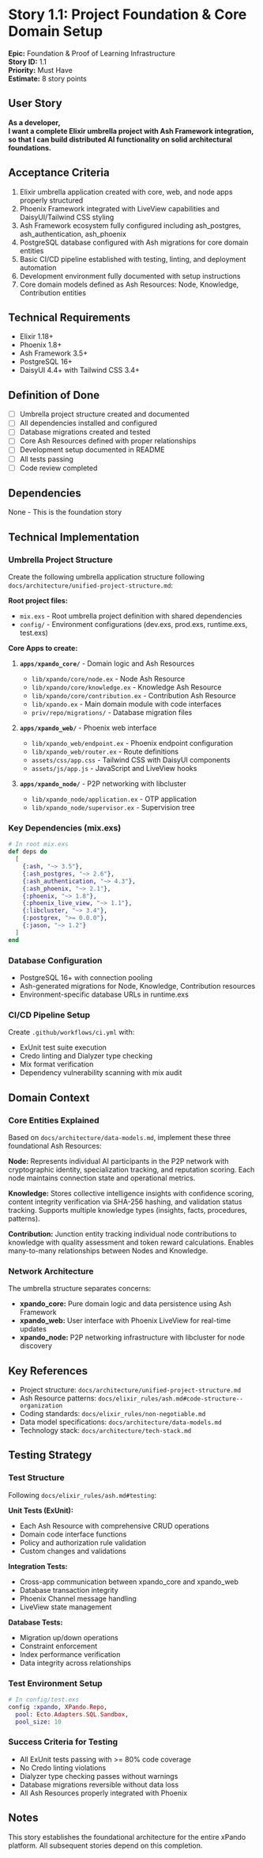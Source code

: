 # Story 1.1: Project Foundation & Core Domain Setup

**Epic:** Foundation & Proof of Learning Infrastructure  
**Story ID:** 1.1  
**Priority:** Must Have  
**Estimate:** 8 story points  

## User Story
**As a developer,**  
**I want a complete Elixir umbrella project with Ash Framework integration,**  
**so that I can build distributed AI functionality on solid architectural foundations.**

## Acceptance Criteria
1. Elixir umbrella application created with core, web, and node apps properly structured
2. Phoenix Framework integrated with LiveView capabilities and DaisyUI/Tailwind CSS styling
3. Ash Framework ecosystem fully configured including ash_postgres, ash_authentication, ash_phoenix
4. PostgreSQL database configured with Ash migrations for core domain entities
5. Basic CI/CD pipeline established with testing, linting, and deployment automation
6. Development environment fully documented with setup instructions
7. Core domain models defined as Ash Resources: Node, Knowledge, Contribution entities

## Technical Requirements
- Elixir 1.18+
- Phoenix 1.8+
- Ash Framework 3.5+
- PostgreSQL 16+
- DaisyUI 4.4+ with Tailwind CSS 3.4+

## Definition of Done
- [ ] Umbrella project structure created and documented
- [ ] All dependencies installed and configured
- [ ] Database migrations created and tested
- [ ] Core Ash Resources defined with proper relationships
- [ ] Development setup documented in README
- [ ] All tests passing
- [ ] Code review completed

## Dependencies
None - This is the foundation story

## Technical Implementation

### Umbrella Project Structure
Create the following umbrella application structure following `docs/architecture/unified-project-structure.md`:

**Root project files:**
- `mix.exs` - Root umbrella project definition with shared dependencies
- `config/` - Environment configurations (dev.exs, prod.exs, runtime.exs, test.exs)

**Core Apps to create:**
1. **`apps/xpando_core/`** - Domain logic and Ash Resources
   - `lib/xpando/core/node.ex` - Node Ash Resource
   - `lib/xpando/core/knowledge.ex` - Knowledge Ash Resource  
   - `lib/xpando/core/contribution.ex` - Contribution Ash Resource
   - `lib/xpando.ex` - Main domain module with code interfaces
   - `priv/repo/migrations/` - Database migration files

2. **`apps/xpando_web/`** - Phoenix web interface
   - `lib/xpando_web/endpoint.ex` - Phoenix endpoint configuration
   - `lib/xpando_web/router.ex` - Route definitions
   - `assets/css/app.css` - Tailwind CSS with DaisyUI components
   - `assets/js/app.js` - JavaScript and LiveView hooks

3. **`apps/xpando_node/`** - P2P networking with libcluster
   - `lib/xpando_node/application.ex` - OTP application
   - `lib/xpando_node/supervisor.ex` - Supervision tree

### Key Dependencies (mix.exs)
```elixir
# In root mix.exs
def deps do
  [
    {:ash, "~> 3.5"},
    {:ash_postgres, "~> 2.6"},
    {:ash_authentication, "~> 4.3"},
    {:ash_phoenix, "~> 2.1"},
    {:phoenix, "~> 1.8"},
    {:phoenix_live_view, "~> 1.1"},
    {:libcluster, "~> 3.4"},
    {:postgrex, ">= 0.0.0"},
    {:jason, "~> 1.2"}
  ]
end
```

### Database Configuration
- PostgreSQL 16+ with connection pooling
- Ash-generated migrations for Node, Knowledge, Contribution resources
- Environment-specific database URLs in runtime.exs

### CI/CD Pipeline Setup
Create `.github/workflows/ci.yml` with:
- ExUnit test suite execution
- Credo linting and Dialyzer type checking
- Mix format verification
- Dependency vulnerability scanning with mix audit

## Domain Context

### Core Entities Explained
Based on `docs/architecture/data-models.md`, implement these three foundational Ash Resources:

**Node:** Represents individual AI participants in the P2P network with cryptographic identity, specialization tracking, and reputation scoring. Each node maintains connection state and operational metrics.

**Knowledge:** Stores collective intelligence insights with confidence scoring, content integrity verification via SHA-256 hashing, and validation status tracking. Supports multiple knowledge types (insights, facts, procedures, patterns).

**Contribution:** Junction entity tracking individual node contributions to knowledge with quality assessment and token reward calculations. Enables many-to-many relationships between Nodes and Knowledge.

### Network Architecture
The umbrella structure separates concerns:
- **xpando_core:** Pure domain logic and data persistence using Ash Framework
- **xpando_web:** User interface with Phoenix LiveView for real-time updates
- **xpando_node:** P2P networking infrastructure with libcluster for node discovery

## Key References
- Project structure: `docs/architecture/unified-project-structure.md`
- Ash Resource patterns: `docs/elixir_rules/ash.md#code-structure--organization`
- Coding standards: `docs/elixir_rules/non-negotiable.md`
- Data model specifications: `docs/architecture/data-models.md`
- Technology stack: `docs/architecture/tech-stack.md`

## Testing Strategy

### Test Structure
Following `docs/elixir_rules/ash.md#testing`:

**Unit Tests (ExUnit):**
- Each Ash Resource with comprehensive CRUD operations
- Domain code interface functions
- Policy and authorization rule validation
- Custom changes and validations

**Integration Tests:**
- Cross-app communication between xpando_core and xpando_web
- Database transaction integrity
- Phoenix Channel message handling
- LiveView state management

**Database Tests:**
- Migration up/down operations
- Constraint enforcement
- Index performance verification
- Data integrity across relationships

### Test Environment Setup
```elixir
# In config/test.exs
config :xpando, XPando.Repo,
  pool: Ecto.Adapters.SQL.Sandbox,
  pool_size: 10
```

### Success Criteria for Testing
- All ExUnit tests passing with >= 80% code coverage
- No Credo linting violations
- Dialyzer type checking passes without warnings
- Database migrations reversible without data loss
- All Ash Resources properly integrated with Phoenix

## Notes
This story establishes the foundational architecture for the entire xPando platform. All subsequent stories depend on this completion.